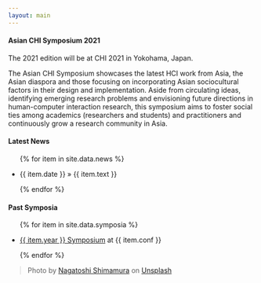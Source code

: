 ```yaml
---
layout: main
---
```


<div class="abstract">
    <div class="banner">
        <div class="latest-symposium">
            <h4>Asian CHI Symposium 2021</h4>
            <p>The 2021 edition will be at CHI 2021 in Yokohama, Japan.</p>
        </div>
    </div>
    <p class="abstract-overview">
        The Asian CHI Symposium showcases the latest HCI work from <span class="about-highlight">Asia, the Asian diaspora and those focusing on incorporating Asian sociocultural factors in their design and implementation</span>. Aside from circulating ideas, identifying emerging research problems and envisioning future directions in human-computer interaction research, this symposium aims to foster social ties among academics (researchers and students) and practitioners and continuously grow a research community in Asia.
    </p>
    <h4>Latest News</h4>
    <ul class="sidebar-items">
        {% for item in site.data.news %}
            <li>
                <p><span class="news-date">{{ item.date }}</span> &#187; <span class="news-text">{{ item.text }}</span></p>
            </li>
        {% endfor %}
    </ul>
</div>

<div class="news-sidebar">
    <h4>Past Symposia</h4>
    <ul class="sidebar-items">
        {% for item in site.data.symposia %}
            <li>
                <p><a class="news-date" href="{{ item.link }}" target="_blank">{{ item.year }} Symposium</a> at <span class="news-text">{{ item.conf }}</span></p>
            </li>
        {% endfor %}
    </ul>
</div>

> Photo by <a href="https://unsplash.com/@shima_giraffe?utm_source=unsplash&utm_medium=referral&utm_content=creditCopyText">Nagatoshi Shimamura</a> on <a href="https://unsplash.com/s/photos/yokohama?utm_source=unsplash&utm_medium=referral&utm_content=creditCopyText">Unsplash</a>